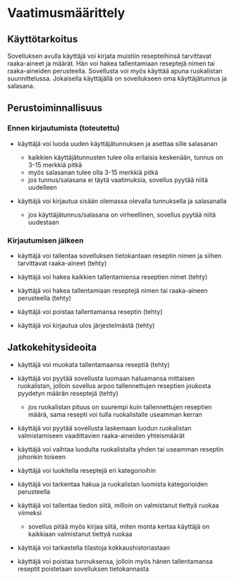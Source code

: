 # Vaatimusmäärittely

## Käyttötarkoitus

Sovelluksen avulla käyttäjä voi kirjata muistiin resepteihinsä tarvittavat raaka-aineet ja määrät.
Hän voi hakea tallentamiaan reseptejä nimen tai raaka-aineiden perusteella. Sovellusta voi myös käyttää apuna ruokalistan suunnittelussa.
Jokaisella käyttäjällä on sovellukseen oma käyttäjätunnus ja salasana.

## Perustoiminnallisuus

### Ennen kirjautumista (toteutettu)

- käyttäjä voi luoda uuden käyttäjätunnuksen ja asettaa sille salasanan
  - kaikkien käyttäjätunnusten tulee olla erilaisia keskenään, tunnus on 3-15 merkkiä pitkä
  - myös salasanan tulee olla 3-15 merkkiä pitkä
  - jos tunnus/salasana ei täytä vaatimuksia, sovellus pyytää niitä uudelleen

- käyttäjä voi kirjautua sisään olemassa olevalla tunnuksella ja salasanalla
  - jos käyttäjätunnus/salasana on virheellinen, sovellus pyytää niitä uudestaan

### Kirjautumisen jälkeen

- käyttäjä voi tallentaa sovelluksen tietokantaan reseptin nimen ja siihen tarvittavat raaka-aineet (tehty)

- käyttäjä voi hakea kaikkien tallentamiensa reseptien nimet (tehty)

- käyttäjä voi hakea tallentamiaan reseptejä nimen tai raaka-aineen perusteella (tehty)

- käyttäjä voi poistaa tallentamansa reseptin (tehty)

- käyttäjä voi kirjautua ulos järjestelmästä (tehty)

## Jatkokehitysideoita

- käyttäjä voi muokata tallentamaansa reseptiä (tehty)

- käyttäjä voi pyytää sovellusta luomaan haluamansa mittaisen ruokalistan, jolloin sovellus arpoo tallennettujen reseptien joukosta pyydetyn määrän reseptejä    (tehty)
  - jos ruokalistan pituus on suurempi kuin tallennettujen reseptien määrä, sama resepti voi tulla ruokalistalle useamman kerran

- käyttäjä voi pyytää sovellusta laskemaan luodun ruokalistan valmistamiseen vaadittavien raaka-aineiden yhteismäärät

- käyttäjä voi vaihtaa luodulta ruokalistalta yhden tai useamman reseptin johonkin toiseen

- käyttäjä voi luokitella reseptejä eri kategorioihin

- käyttäjä voi tarkentaa hakua ja ruokalistan luomista kategorioiden perusteella

- käyttäjä voi tallentaa tiedon siitä, milloin on valmistanut tiettyä ruokaa viimeksi
  - sovellus pitää myös kirjaa siitä, miten monta kertaa käyttäjä on kaikkiaan valmistanut tiettyä ruokaa

- käyttäjä voi tarkastella tilastoja kokkaushistoriastaan

- käyttäjä voi poistaa tunnuksensa, jolloin myös hänen tallentamansa reseptit poistetaan sovelluksen tietokannasta
